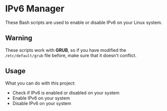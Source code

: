 # IPv6 Manager

These Bash scripts are used to enable or disable IPv6 on your Linux system.

## Warning

These scripts work with **GRUB**, so if you have modified the `/etc/default/grub` file before, make sure that it doesn't conflict.

## Usage

What you can do with this project:

- Check if IPv6 is enabled or disabled on your system
- Enable IPv6 on your system
- Disable IPv6 on your system
